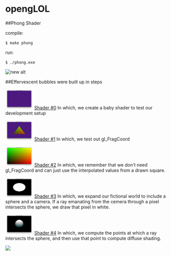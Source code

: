 # opengLOL

##Phong Shader

compile:
```
$ make phong
```

run:
```
$ ./phong.exe
```

![new alt](https://github.com/vipyne/opengLOL/blob/master/screenshots/readmedia/1000bubbles.gif)

##Effervescent bubbles were built up in steps

<img src="https://github.com/vipyne/opengLOL/blob/master/screenshots/step_01.png" alt="Drawing" height="64"/>
<a href="https://github.com/vipyne/opengLOL/blob/master/docs/Shader0.md">Shader #0</a> In which, we create a baby shader to test our development setup

<p><img src="https://github.com/vipyne/opengLOL/blob/master/screenshots/step_02.png" alt="Drawing" height="64"/>
<a href="https://github.com/vipyne/opengLOL/blob/master/docs/Shader1.md">Shader #1</a> In which, we test out gl_FragCoord

<p><img src="https://github.com/vipyne/opengLOL/blob/master/screenshots/step_03.png" alt="Drawing" height="64"/>
<a href="https://github.com/vipyne/opengLOL/blob/master/docs/Shader2.md">Shader #2</a> In which, we remember that we don't need gl_FragCoord and can just use the interpolated values from a drawn square.

<p><img src="https://github.com/vipyne/opengLOL/blob/master/screenshots/step_05.png" alt="Drawing" height="64"/>
<a href="https://github.com/vipyne/opengLOL/blob/master/docs/Shader3.md">Shader #3</a> In which, we expand our fictional world to include a 
sphere and a camera. If a ray emanating from the cemera through a pixel intersects the sphere, we draw that pixel in white.

<p><img src="https://github.com/vipyne/opengLOL/blob/master/screenshots/step_06.png" alt="Drawing" height="64"/>
<a href="https://github.com/vipyne/opengLOL/blob/master/docs/Shader4.md">Shader #4</a> In which, we compute the points at which a ray intersects the sphere, and then use that point to compute diffuse shading.

<a href='http://www.recurse.com' title='Made with love at the Recurse Center'><img src='https://cloud.githubusercontent.com/assets/2883345/11322973/9e557144-910b-11e5-959a-8fdaaa4a88c5.png' height='14px'/></a>
